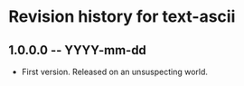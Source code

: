 # Revision history for text-ascii

## 1.0.0.0 -- YYYY-mm-dd

* First version. Released on an unsuspecting world.
